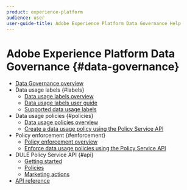 ```yaml
---
product: experience-platform
audience: user
user-guide-title: Adobe Experience Platform Data Governance Help
---
```


# Adobe Experience Platform Data Governance {#data-governance}

* [Data Governance overview](home.md)
* Data usage labels {#labels}
  * [Data usage labels overview](labels/overview.md)
  * [Data usage labels user guide](labels/user-guide.md)
  * [Supported data usage labels](labels/reference.md)
* Data usage policies {#policies}
  * [Data usage policies overview](policies/overview.md)
  * [Create a data usage policy using the Policy Service API](policies/create.md)
* Policy enforcement {#enforcement}
  * [Policy enforcement overview](enforcement/overview.md)
  * [Enforce data usage policies using the Policy Service API](enforcement/api-enforcement.md)
* DULE Policy Service API {#api}
  * [Getting started](api/getting-started.md)
  * [Policies](api/policies.md)
  * [Marketing actions](api/marketing-actions.md)
* [API reference](https://www.adobe.io/apis/experienceplatform/home/api-reference.html#!acpdr/swagger-specs/dule-policy-service.yaml)